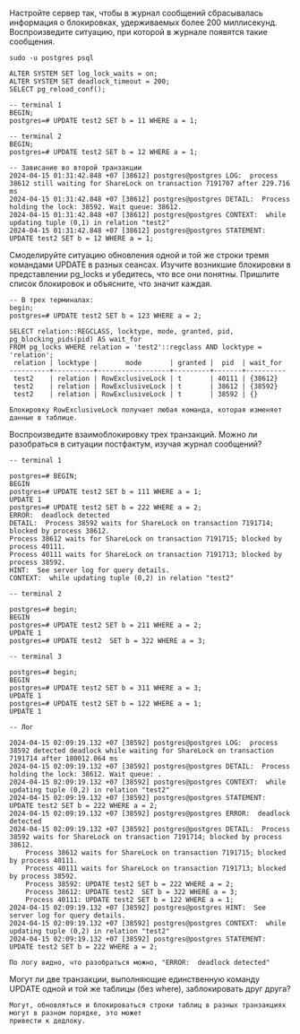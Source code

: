 Настройте сервер так, чтобы в журнал сообщений сбрасывалась информация о блокировках, удерживаемых более 200 
миллисекунд. Воспроизведите ситуацию, при которой в журнале появятся такие сообщения.
```
sudo -u postgres psql

ALTER SYSTEM SET log_lock_waits = on;
ALTER SYSTEM SET deadlock_timeout = 200;
SELECT pg_reload_conf();

-- terminal 1
BEGIN;
postgres=# UPDATE test2 SET b = 11 WHERE a = 1;

-- terminal 2
BEGIN;
postgres=# UPDATE test2 SET b = 12 WHERE a = 1;
```
```
-- Зависание во второй транзакции
2024-04-15 01:31:42.848 +07 [38612] postgres@postgres LOG:  process 38612 still waiting for ShareLock on transaction 7191707 after 229.716 ms
2024-04-15 01:31:42.848 +07 [38612] postgres@postgres DETAIL:  Process holding the lock: 38592. Wait queue: 38612.
2024-04-15 01:31:42.848 +07 [38612] postgres@postgres CONTEXT:  while updating tuple (0,1) in relation "test2"
2024-04-15 01:31:42.848 +07 [38612] postgres@postgres STATEMENT:  UPDATE test2 SET b = 12 WHERE a = 1;
```

Смоделируйте ситуацию обновления одной и той же строки тремя командами UPDATE в разных сеансах. 
Изучите возникшие блокировки в представлении pg_locks и убедитесь, что все они понятны. 
Пришлите список блокировок и объясните, что значит каждая.

```
-- В трех терминалах:
begin;
postgres=# UPDATE test2 SET b = 123 WHERE a = 2;
```
```
SELECT relation::REGCLASS, locktype, mode, granted, pid, pg_blocking_pids(pid) AS wait_for
FROM pg_locks WHERE relation = 'test2'::regclass AND locktype = 'relation';
 relation | locktype |       mode       | granted |  pid  | wait_for 
----------+----------+------------------+---------+-------+----------
 test2    | relation | RowExclusiveLock | t       | 40111 | {38612}
 test2    | relation | RowExclusiveLock | t       | 38612 | {38592}
 test2    | relation | RowExclusiveLock | t       | 38592 | {}
```
```
Блокировку RowExclusiveLock получает любая команда, которая изменяет данные в таблице.
```

Воспроизведите взаимоблокировку трех транзакций. Можно ли разобраться в ситуации постфактум, изучая журнал сообщений?

```
-- terminal 1

postgres=# BEGIN;
BEGIN
postgres=# UPDATE test2 SET b = 111 WHERE a = 1;
UPDATE 1
postgres=# UPDATE test2 SET b = 222 WHERE a = 2;
ERROR:  deadlock detected
DETAIL:  Process 38592 waits for ShareLock on transaction 7191714; blocked by process 38612.
Process 38612 waits for ShareLock on transaction 7191715; blocked by process 40111.
Process 40111 waits for ShareLock on transaction 7191713; blocked by process 38592.
HINT:  See server log for query details.
CONTEXT:  while updating tuple (0,2) in relation "test2"
```
```
-- terminal 2

postgres=# begin;
BEGIN
postgres=# UPDATE test2 SET b = 211 WHERE a = 2;
UPDATE 1
postgres=# UPDATE test2  SET b = 322 WHERE a = 3;
```
```
-- terminal 3

postgres=# begin;
BEGIN
postgres=# UPDATE test2 SET b = 311 WHERE a = 3;
UPDATE 1
postgres=# UPDATE test2 SET b = 122 WHERE a = 1;
UPDATE 1
```

```
-- Лог

2024-04-15 02:09:19.132 +07 [38592] postgres@postgres LOG:  process 38592 detected deadlock while waiting for ShareLock on transaction 7191714 after 180012.064 ms
2024-04-15 02:09:19.132 +07 [38592] postgres@postgres DETAIL:  Process holding the lock: 38612. Wait queue: .
2024-04-15 02:09:19.132 +07 [38592] postgres@postgres CONTEXT:  while updating tuple (0,2) in relation "test2"
2024-04-15 02:09:19.132 +07 [38592] postgres@postgres STATEMENT:  UPDATE test2 SET b = 222 WHERE a = 2;
2024-04-15 02:09:19.132 +07 [38592] postgres@postgres ERROR:  deadlock detected
2024-04-15 02:09:19.132 +07 [38592] postgres@postgres DETAIL:  Process 38592 waits for ShareLock on transaction 7191714; blocked by process 38612.
	Process 38612 waits for ShareLock on transaction 7191715; blocked by process 40111.
	Process 40111 waits for ShareLock on transaction 7191713; blocked by process 38592.
	Process 38592: UPDATE test2 SET b = 222 WHERE a = 2;
	Process 38612: UPDATE test2  SET b = 322 WHERE a = 3;
	Process 40111: UPDATE test2 SET b = 122 WHERE a = 1;
2024-04-15 02:09:19.132 +07 [38592] postgres@postgres HINT:  See server log for query details.
2024-04-15 02:09:19.132 +07 [38592] postgres@postgres CONTEXT:  while updating tuple (0,2) in relation "test2"
2024-04-15 02:09:19.132 +07 [38592] postgres@postgres STATEMENT:  UPDATE test2 SET b = 222 WHERE a = 2;
```
```
По логу видно, что разобраться можно, "ERROR:  deadlock detected"
```

Могут ли две транзакции, выполняющие единственную команду UPDATE одной и той же 
таблицы (без where), заблокировать друг друга?

```
Могут, обновляться и блокироваться строки таблиц в разных транзакциях могут в разном порядке, это может
привести к дедлоку.
```

